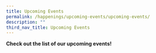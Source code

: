 ```yaml
---
title: Upcoming Events
permalink: /happenings/upcoming-events/upcoming-events/
description: ""
third_nav_title: Upcoming Events
---
```

**Check out the list of our upcoming events!**